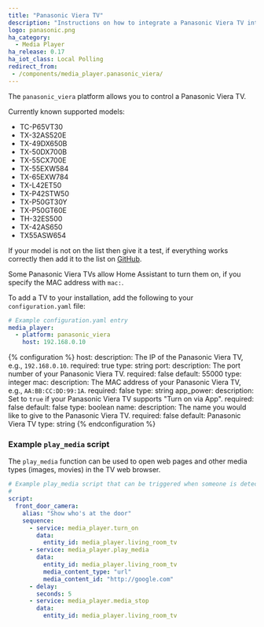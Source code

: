 ```yaml
---
title: "Panasonic Viera TV"
description: "Instructions on how to integrate a Panasonic Viera TV into Home Assistant."
logo: panasonic.png
ha_category:
  - Media Player
ha_release: 0.17
ha_iot_class: Local Polling
redirect_from:
 - /components/media_player.panasonic_viera/
---
```


The `panasonic_viera` platform allows you to control a Panasonic Viera TV.

Currently known supported models:

- TC-P65VT30
- TX-32AS520E
- TX-49DX650B
- TX-50DX700B
- TX-55CX700E
- TX-55EXW584
- TX-65EXW784
- TX-L42ET50
- TX-P42STW50
- TX-P50GT30Y
- TX-P50GT60E
- TH-32ES500
- TX-42AS650
- TX55ASW654

If your model is not on the list then give it a test, if everything works correctly then add it to the list on [GitHub](https://github.com/home-assistant/home-assistant.io/blob/current/source/_components/panasonic_viera.markdown).

Some Panasonic Viera TVs allow Home Assistant to turn them on, if you specify the MAC address with `mac:`.

To add a TV to your installation, add the following to your `configuration.yaml` file:

```yaml
# Example configuration.yaml entry
media_player:
  - platform: panasonic_viera
    host: 192.168.0.10
```

{% configuration %}
host:
  description: The IP of the Panasonic Viera TV, e.g., `192.168.0.10`.
  required: true
  type: string
port:
  description: The port number of your Panasonic Viera TV.
  required: false
  default: 55000
  type: integer
mac:
  description: The MAC address of your Panasonic Viera TV, e.g., `AA:BB:CC:DD:99:1A`.
  required: false
  type: string
app_power:
  description: Set to `true` if your Panasonic Viera TV supports "Turn on via App".
  required: false
  default: false
  type: boolean
name:
  description: The name you would like to give to the Panasonic Viera TV.
  required: false
  default: Panasonic Viera TV
  type: string
{% endconfiguration %}

### Example `play_media` script

The `play_media` function can be used to open web pages and other media types (images, movies) in the TV web browser.

```yaml
# Example play_media script that can be triggered when someone is detected at the door
#
script:
  front_door_camera:
    alias: "Show who's at the door"
    sequence:
      - service: media_player.turn_on
        data:
          entity_id: media_player.living_room_tv
      - service: media_player.play_media
        data:
          entity_id: media_player.living_room_tv
          media_content_type: "url"
          media_content_id: "http://google.com"
      - delay:
        seconds: 5
      - service: media_player.media_stop
        data:
          entity_id: media_player.living_room_tv
```

